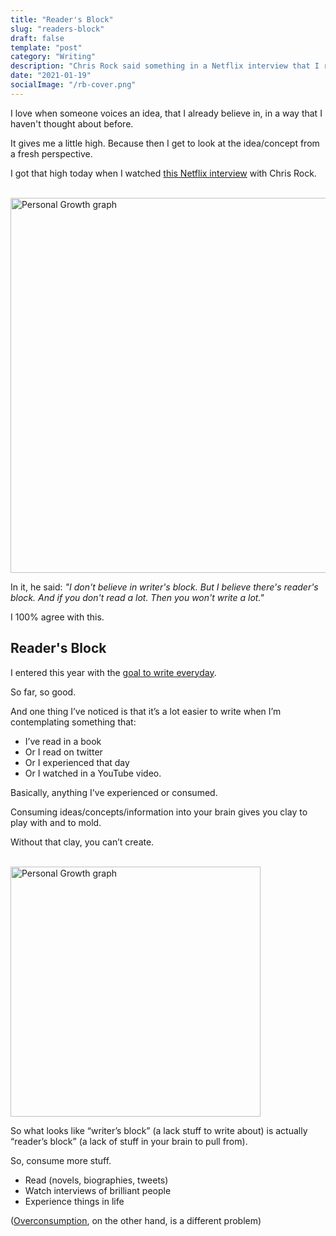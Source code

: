 ```yaml
---
title: "Reader's Block"
slug: "readers-block"
draft: false
template: "post"
category: "Writing"
description: "Chris Rock said something in a Netflix interview that I really agree with. He said he doesn't believe in 'writer's block' but he believes that there's 'reader's block.'"
date: "2021-01-19"
socialImage: "/rb-cover.png"
---
```


I love when someone voices an idea, that I already believe in, in a way that I haven't thought about before.

It gives me a little high. Because then I get to look at the idea/concept from a fresh perspective.

I got that high today when I watched [this Netflix interview](https://youtu.be/3lT6YfGc-S8) with Chris Rock.

<br />
<img src="/chris-rock.png" alt="Personal Growth graph" border="0" width="600">

<br />

In it, he said: _"I don't believe in writer's block. But I believe there's reader's block. And if you don't read a lot. Then you won't write a lot."_

I 100% agree with this.

## Reader's Block

I entered this year with the [goal to write everyday](https://antdke.co/posts/2021-goal-write-everyday).

So far, so good.

And one thing I’ve noticed is that it’s a lot easier to write when I’m contemplating something that:

- I’ve read in a book
- Or I read on twitter
- Or I experienced that day
- Or I watched in a YouTube video.

Basically, anything I've experienced or consumed.

Consuming ideas/concepts/information into your brain gives you clay to play with and to mold.

Without that clay, you can’t create.

<br />
<img src="https://media.giphy.com/media/26BGMxFS5l8AQIWtO/giphy.gif" alt="Personal Growth graph" border="0" width="400">

<br />

So what looks like “writer’s block” (a lack stuff to write about) is actually “reader’s block” (a lack of stuff in your brain to pull from).

So, consume more stuff.

- Read (novels, biographies, tweets)
- Watch interviews of brilliant people
- Experience things in life

([Overconsumption](https://antdke.co/posts/create-more-than-you-consume), on the other hand, is a different problem)

<br />
